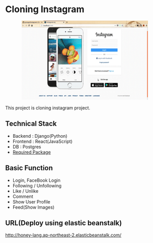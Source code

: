 # Cloning Instagram
<p align="center"><img src="./docs/door.gif" width="400px" height="250px"></p>
This project is cloning instagram project.

## Technical Stack
- Backend : Django(Python)
- Frontend : React(JavaScript)
- DB : Postgres
- [Required Package](./EnvironmentSetting.md)

## Basic Function
- Login, FaceBook Login
- Following / Unfollowing
- Like / Unlike
- Comment
- Show User Profile
- Feed(Show Images)

## URL(Deploy using elastic beanstalk)
http://honey-lang.ap-northeast-2.elasticbeanstalk.com/

